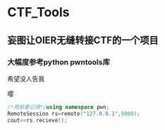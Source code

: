 # CTF_Tools
## 妄图让OIER无缝转接CTF的一个项目
### 大幅度参考python pwntools库


希望没人告我


嘤

```cpp
/*用前要记得*/using namespace pwn;
RemoteSession rs=remote("127.0.0.1",8000);
cout<<rs.recieve();
```
